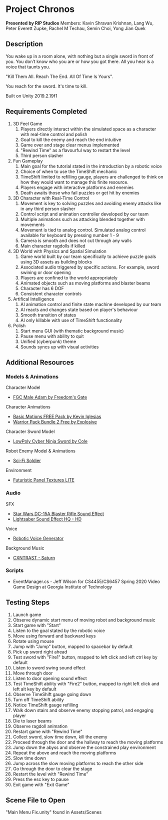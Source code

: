 # Project Chronos 
**Presented by RIP Studios**
Members: Kavin Shravan Krishnan, Lang Wu, Peter Everett Zupke, Rachel M Techau, Semin Choi, Yong Jian Quek

## Description
You wake up in a room alone, with nothing but a single sword in front of you. You don’t know who you are or how you got there. All you hear is a voice that taunts you. 

"Kill Them All. Reach The End. All Of Time Is Yours”. 

You reach for the sword. It's time to kill.

Built on Unity 2019.2.19f1

## Requirements Completed
1. 3D Feel Game
    1. Players directly interact within the simulated space as a character with real-time control and polish
    2. Goal to kill the enemy and reach the end intuitive
    3. Game over and stage clear menus implemented
    4. "Rewind Time" as a flavourful way to restart the level
    5. Third person slasher
2. Fun Gameplay
    1. Main goal for the tutorial stated in the introduction by a robotic voice
    2. Choice of when to use the TimeShift mechanic
    3. TimeShift limited to refilling gauge, players are challenged to think on how they would want to manage this finite resource.
    4. Players engage with interactive platforms and enemies
    5. Death awaits those who fail puzzles or get hit by enemies
3. 3D Character with Real-Time Control
    1. Movement is key to solving puzzles and avoiding enemy attacks like in any third person slasher
    2. Control script and animation controller developed by our team
    3. Multiple animations such as attacking blended together with movements
    4. Movement is tied to analog control. Simulated analog control available for keyboard by pressing number 1 - 9
    5. Camera is smooth and does not cut through any walls
    6. Main character ragdolls if killed
4. 3D World with Physics and Spatial Simulation
    1. Game world built by our team specifically to achieve puzzle goals using 3D assets as building blocks
    2. Associated audio triggered by specific actions. For example, sword swining or door opening
    3. Players are confined to the world appropriately
    4. Animated objects such as moving platforms and blaster beams
    5. Character has 6 DOF
    6. Consistent character controls
5. Artifical Intelligence
    1. AI animation control and finite state machine developed by our team
    2. AI reacts and changes state based on player's behaviour
    3. Smooth transition of states
    4. AI only killable with use of TimeShift functionality
6. Polish
    1. Start menu GUI (with thematic background music)
    2. Pause menu with ability to quit
    3. Unified (cyberpunk) theme
    4. Sounds syncs up with visual activities

## Additional Resources
### Models & Animations 
Character Model 
- [FGC Male Adam by Freedom's Gate](https://assetstore.unity.com/packages/3d/characters/humanoids/fgc-male-adam-70002) 

Character Animations 
- [Basic Motions FREE Pack by Kevin Iglesias](https://assetstore.unity.com/packages/3d/animations/basic-motions-free-pack-154271) 
- [Warrior Pack Bundle 2 Free by Explosive](https://assetstore.unity.com/packages/3d/animations/warrior-pack-bundle-2-free-42454) 

Character Sword Model 
- [LowPoly Cyber Ninja Sword by Cole](https://assetstore.unity.com/packages/3d/props/weapons/lowpoly-cyber-ninja-sword-129464) 

Robot Enemy Model & Animations 
- [Sci-Fi Soldier](https://assetstore.unity.com/packages/3d/characters/humanoids/sci-fi-soldier-29559)

Environment
- [Futuristic Panel Textures LITE](https://assetstore.unity.com/packages/2d/textures-materials/futuristic-panel-textures-lite-80176)

### Audio
SFX
- [Star Wars DC-15A Blaster Rifle Sound Effect](https://www.youtube.com/watch?v=KM3IWzhBIHw)
- [Lightsaber Sound Effect HQ - HD](https://www.youtube.com/watch?v=__sDEWIjQ_g)

Voice
- [Robotic Voice Generator](https://lingojam.com/RobotVoiceGenerator)

Background Music
- [CXNTRAST - Saturn](https://www.youtube.com/watch?v=B5sNT98RVOU)

### Scripts 
- EventManager.cs - Jeff Wilson for CS4455/CS6457 Spring 2020 Video Game Design at Georgia Institute of Technology

## Testing Steps
1. Launch game
2. Observe dynamic start menu of moving robot and background music
3. Start game with "Start"
4. Listen to the goal stated by the robotic voice
5. Move using forward and backward keys
6. Rotate using mouse
7. Jump with "Jump" button, mapped to spacebar by default
8. Pick up sword right ahead
9. Test sword with "Fire1" button, mapped to left click and left ctrl key by default
10. Listen to sword swing sound effect
11. Move through door
12. Listen to door opening sound effect
13. Test TimeShift ability with "Fire2" button, mapped to right left click and left alt key by default
14. Observe TimeShift gauge going down
15. Turn off TimeShift ability
16. Notice TimeShift gauge refilling
17. Walk down stairs and observe enemy stopping patrol, and engaging player
18. Die to laser beams
19. Observe ragdoll animation
20. Restart game with "Rewind Time"
21. Collect sword, slow time down, kill the enemy
22. Proceed through the door and the hallway to reach the moving platforms
23. Jump down the abyss and observe the constrained play environment
24. Repeat the above and reach the moving platforms
25. Slow time down
26. Jump across the slow moving platforms to reach the other side
27. Go through the door to clear the stage
28. Restart the level with "Rewind Time"
29. Press the esc key to pause
30. Exit game with "Exit Game"

## Scene File to Open
"Main Menu Fix.unity" found in Assets/Scenes
